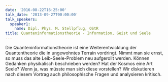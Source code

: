 ```yaml
---
date: '2016-08-22T16:25:00'
talk_date: '2013-09-27T00:00:00'
talk_speakers:
  speaker1:
    name: Dipl. Phys. M. Stellpflug, OStR
title: Quanteninformationstheorie - Information, Geist und Seele
---
```


Die Quanteninformationstheorie ist eine Weiterentwicklung der Quantentheorie die in ungewohntes Terrain vordringt. Nimmt man sie ernst, so muss das alte Leib-Seele-Problem neu aufgerollt werden. Können Gedanken physikalisch beschrieben werden? Hat der Kosmos eine Art Seele? Wenn ja, was müsste man sich diese vorstellen? Wir diskutieren nach diesem Vortrag auch philosophische Fragen und analysieren kritisch.